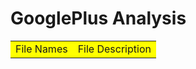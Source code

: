 <h1 bgcolor='grey'> GooglePlus Analysis</h1>
<table> 
  <tr>
    <td bgcolor="yellow"> File Names</td>
    <td bgcolor='yellow'> File Description</td>
  </tr>
</table>
